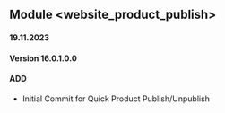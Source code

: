 ## Module <website_product_publish>

#### 19.11.2023
#### Version 16.0.1.0.0
#### ADD

- Initial Commit for Quick Product Publish/Unpublish
